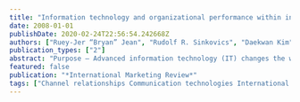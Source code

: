 ```yaml
---
title: "Information technology and organizational performance within international business to business relationships: A review and an integrated conceptual framework"
date: 2008-01-01
publishDate: 2020-02-24T22:56:54.242668Z
authors: ["Ruey-Jer “Bryan” Jean", "Rudolf R. Sinkovics", "Daekwan Kim"]
publication_types: ["2"]
abstract: "Purpose – Advanced information technology (IT) changes the way companies manage cross-border supply chains. This paper examines the role of IT in the context of international business to business (B2B) relationship and its contribution to supply chain performance. Design/methodology/approach – This literature review paper develops a conceptual model of IT-mediated relationships in international supply chain relationships. The framework integrates transaction cost economics and resource-based theory perspectives and argues that IT capabilities facilitate supply chain performance, deter partner's opportunism and this process is mediated by B2B processes. Moreover, environmental, relational, cultural and country level moderators are examined. Findings – It is suggested that IT capabilities contribute directly to improved organizational process such as coordination, transaction specific investment, absorptive capacity and monitoring. These in turn contribute to strategic and operational performance outcomes. Against a resource-based as well as a transaction-cost theory background it is suggested that partner interdependence and environmental, country and cultural factors moderate the process of IT contribution on performance. Research limitations/implications – The paper provides a number of propositions which can be tested empirically in future studies. Practical implications – Managers should focus on the complementarities of IT capabilities. Electronic integration in combination with, for example, human IT resources may enhance supply chain performance and mitigate the moderating effects of environmental, relational, cultural and country factors. Originality/value – The paper develops an integrated conceptual model and propositions which contribute to a clarification of the ambiguous nature of the IT-business value in international B2B relationship."
featured: false
publication: "*International Marketing Review*"
tags: ["Channel relationships Communication technologies International business Organizational performance"]
---
```


